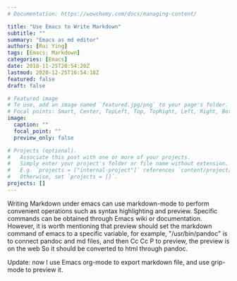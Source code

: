 ```yaml
---
# Documentation: https://wowchemy.com/docs/managing-content/

title: "Use Emacs to Write Markdown"
subtitle: ""
summary: "Emacs as md editor"
authors: [Rui Ying]
tags: [Emacs; Markdown]
categories: [Emacs]
date: 2018-11-25T20:54:20Z
lastmod: 2020-12-25T16:54:18Z
featured: false
draft: false

# Featured image
# To use, add an image named `featured.jpg/png` to your page's folder.
# Focal points: Smart, Center, TopLeft, Top, TopRight, Left, Right, BottomLeft, Bottom, BottomRight.
image:
  caption: ""
  focal_point: ""
  preview_only: false

# Projects (optional).
#   Associate this post with one or more of your projects.
#   Simply enter your project's folder or file name without extension.
#   E.g. `projects = ["internal-project"]` references `content/project/deep-learning/index.md`.
#   Otherwise, set `projects = []`.
projects: []
---
```

Writing Markdown under emacs can use markdown-mode to perform convenient operations such as syntax highlighting and preview. Specific commands can be obtained through Emacs wiki or documentation.
However, it is worth mentioning that preview should set the markdown command of emacs to a specific variable, for example, "/usr/bin/pandoc" is to connect pandoc and md files, and then Cc Cc P to preview, the preview is on the web So it should be converted to html through pandoc.

Update: now I use Emacs org-mode to export markdown file, and 
use grip-mode to preview it.